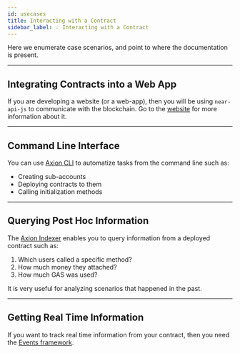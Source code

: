 ```yaml
---
id: usecases
title: Interacting with a Contract
sidebar_label: 💡 Interacting with a Contract
---
```


Here we enumerate case scenarios, and point to where the documentation is present.

---

## Integrating Contracts into a Web App
If you are developing a website (or a web-app), then you will be using `near-api-js` to communicate with the blockchain. Go to the [website](/tools/near-api-js/quick-reference) for more information about it.

---

## Command Line Interface
You can use [Axion CLI](./cli.md) to automatize tasks from the command line such as:
- Creating sub-accounts
- Deploying contracts to them
- Calling initialization methods

---

## Querying Post Hoc Information
The [Axion Indexer](./indexer4explorer.md) enables you to query information from a deployed contract such as:

1. Which users called a specific method?
2. How much money they attached?
3. How much GAS was used?

It is very useful for analyzing scenarios that happened in the past.

---

## Getting Real Time Information
If you want to track real time information from your contract, then you need the [Events framework](/tools/realtime).

